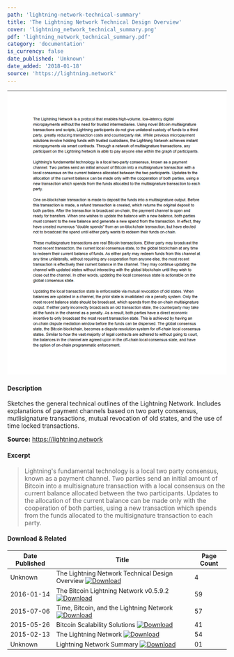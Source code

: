 ```yaml
---
path: 'lightning-network-technical-summary'
title: 'The Lightning Network Technical Design Overview'
cover: 'lightning_network_technical_summary.png'
pdf: 'lightning_network_technical_summary.pdf'
category: 'documentation'
is_currency: false
date_published: 'Unknown'
date_added: '2018-01-18'
source: 'https://lightning.network'
---
```


[![Cover of the Lightning Network Technical Design Overview](/covers/lightning_network_technical_summary.png)](/pdf/lightning_network_technical_summary.pdf)

#### Description
Sketches the general technical outlines of the Lightning Network. Includes explanations of payment channels based on two party consensus, mutlisignature transactions, mutual revocation of old states, and the use of time locked transactions.

**Source:** https://lightning.network

#### Excerpt
> Lightning's fundamental technology is a local two ­party consensus, known as a payment channel. Two parties send an initial amount of Bitcoin into a multisignature transaction with a local consensus on the current balance allocated between the two participants. Updates to the allocation of the current balance can be made only with the cooperation of both parties, using a new transaction which spends from the funds allocated to the multisignature transaction to each party.

#### Download & Related
Date Published | Title                                                                          | Page Count
---------------|--------------------------------------------------------------------------------|------------
Unknown        | The Lightning Network Technical Design Overview [![Download](/assets/download_cloud.svg)](/pdf/lightning_network_technical_summary.pdf) | 4
2016-01-14     | The Bitcoin Lightning Network v0.5.9.2 [![Download](/assets/download_cloud.svg)](/pdf/lightning_network.pdf) | 59
2015-07-06     | Time, Bitcoin, and the Lightning Network [![Download](/assets/download_cloud.svg)](/pdf/time_bitcoin_lightning_network.pdf) | 57
2015-05-26     | Bitcoin Scalability Solutions [![Download](/assets/download_cloud.svg)](/pdf/bitcoin_scalability_solutions.pdf) | 41
2015-02-13     | The Lightning Network [![Download](/assets/download_cloud.svg)](/pdf/lightning_network_presentation.pdf) | 54
Unknown        | Lightning Network Summary [![Download](/assets/download_cloud.svg)](/pdf/lightning_network_summary.pdf) | 01
